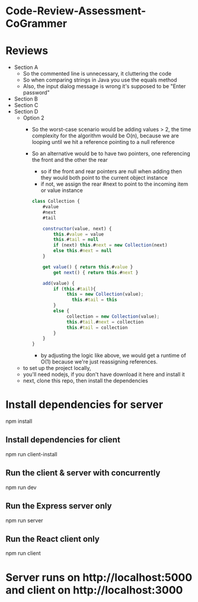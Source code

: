 # Code-Review-Assessment-CoGrammer

# Reviews

- Section A
    - So the commented line is unnecessary, it cluttering the code
    - So when comparing strings in Java you use the equals method
    - Also, the input dialog message is wrong it's supposed to be "Enter password"
- Section B
- Section C
- Section D
    - Option 2
        - So the worst-case scenario would be adding values > 2, the time complexity for the algorithm would be O(n), because we are looping until we hit a reference pointing to a null reference
        - So an alternative would be to have two pointers, one referencing the front and the other the rear
            - so if the front and rear pointers are null when adding then they would both point to the current object instance
            - if  not, we assign the rear #next to point to the incoming item or value instance

            ```jsx
            class Collection {
                #value
                #next
                #tail

                constructor(value, next) {
                    this.#value = value
                    this.#tail = null
                    if (next) this.#next = new Collection(next)
                    else this.#next = null
                }

                get value() { return this.#value }
            		get next() { return this.#next }

                add(value) {
                    if (this.#tail){
                         this = new Collection(value);
            	           this.#tail = this
                    }
                    else {
                         collection = new Collection(value);
                         this.#tail.#next = collection
                         this.#tail = collection
                    }
                }
            }
            ```

            - by adjusting the logic like above, we would get a runtime of O(1) because we're just reassigning references.
  - to set up the project locally,
  - you'll need nodejs, if you don't have download it here and install it
  - next, clone this repo, then install the dependencies
  
    
    
    
# Install dependencies for server
npm install

## Install dependencies for client
npm run client-install

## Run the client & server with concurrently
npm run dev

## Run the Express server only
npm run server

## Run the React client only
npm run client

# Server runs on http://localhost:5000 and client on http://localhost:3000
